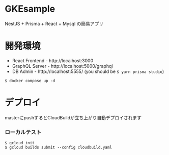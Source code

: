 # GKEsample
NestJS + Prisma + React + Mysql の簡易アプリ

# 開発環境

- React Frontend  - http://localhost:3000
- GraphQL Server  - http://localhost:5000/graphql
- DB Admin - http://localhost:5555/ (you should be `$ yarn prisma studio`)

```
$ docker compose up -d
```

# デプロイ

masterにpushするとCloudBuildが立ち上がり自動デプロイされます

### ローカルテスト
```
$ gcloud init
$ gcloud builds submit --config cloudbuild.yaml 
```
